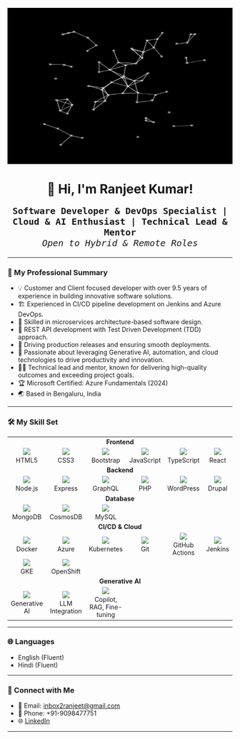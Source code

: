 <!-- AI Neuron Network Animation Banner -->
<p align="center">
  <img src="./LSsT.gif" alt="AI Neuron Network Animation" style="width:100%; height:25em; display:block;margin:0 auto;"/>
</p>

<h1 align="center">👋 Hi, I'm Ranjeet Kumar!</h1>

<p align="center" style="font-size: 20px; font-family: 'Fira Code', 'Consolas', monospace;">
  <b>Software Developer & DevOps Specialist | Cloud & AI Enthusiast | Technical Lead & Mentor</b><br>
  <i>Open to Hybrid & Remote Roles</i>
</p>

---

### 💼 My Professional Summary

- 💡 Customer and Client focused developer with over 9.5 years of experience in building innovative software solutions.
- 🏗️ Experienced in CI/CD pipeline development on Jenkins and Azure DevOps.
- 🧩 Skilled in microservices architecture-based software design.
- 🔗 REST API development with Test Driven Development (TDD) approach.
- 🚦 Driving production releases and ensuring smooth deployments.
- 🚀 Passionate about leveraging Generative AI, automation, and cloud technologies to drive productivity and innovation.
- 🧑‍🏫 Technical lead and mentor, known for delivering high-quality outcomes and exceeding project goals.
- 🏆 Microsoft Certified: Azure Fundamentals (2024)
- 🌏 Based in Bengaluru, India

---

### 🛠️ My Skill Set

<div align="center">

<table>
  <tr>
    <td colspan="6" align="center"><b>Frontend</b></td>
  </tr>
  <tr>
    <td align="center" width="120">
      <img src="https://img.icons8.com/color/48/000000/html-5.png" width="40"/><br>HTML5
    </td>
    <td align="center" width="120">
      <img src="https://img.icons8.com/color/48/000000/css3.png" width="40"/><br>CSS3
    </td>
    <td align="center" width="120">
      <img src="https://img.icons8.com/color/48/000000/bootstrap.png" width="40"/><br>Bootstrap
    </td>
    <td align="center" width="120">
      <img src="https://img.icons8.com/color/48/000000/javascript.png" width="40"/><br>JavaScript
    </td>
    <td align="center" width="120">
      <img src="https://img.icons8.com/color/48/000000/typescript.png" width="40"/><br>TypeScript
    </td>
    <td align="center" width="120">
      <img src="https://img.icons8.com/color/48/000000/react-native.png" width="40"/><br>React
    </td>
  </tr>
  <tr>
    <td colspan="6" align="center"><b>Backend</b></td>
  </tr>
  <tr>
    <td align="center" width="120">
      <img src="https://img.icons8.com/color/48/000000/nodejs.png" width="40"/><br>Node.js
    </td>
    <td align="center" width="120">
      <img src="https://img.icons8.com/color/48/000000/express.png" width="40"/><br>Express
    </td>
    <td align="center" width="120">
      <img src="https://img.icons8.com/color/48/000000/graphql.png" width="40"/><br>GraphQL
    </td>
    <td align="center" width="120">
      <img src="https://img.icons8.com/color/48/000000/php.png" width="40"/><br>PHP
    </td>
    <td align="center" width="120">
      <img src="https://img.icons8.com/color/48/000000/wordpress.png" width="40"/><br>WordPress
    </td>
    <td align="center" width="120">
      <img src="https://img.icons8.com/color/48/000000/drupal.png" width="40"/><br>Drupal
    </td>
  </tr>
  <tr>
    <td colspan="6" align="center"><b>Database</b></td>
  </tr>
  <tr>
    <td align="center" width="120">
      <img src="https://img.icons8.com/color/48/000000/mongodb.png" width="40"/><br>MongoDB
    </td>
    <td align="center" width="120">
      <img src="https://img.icons8.com/color/48/000000/azure-1.png" width="40"/><br>CosmosDB
    </td>
    <td align="center" width="120">
      <img src="https://img.icons8.com/color/48/000000/mysql-logo.png" width="40"/><br>MySQL
    </td>
    <td align="center" width="120"></td>
    <td align="center" width="120"></td>
    <td align="center" width="120"></td>
  </tr>
  <tr>
    <td colspan="6" align="center"><b>CI/CD & Cloud</b></td>
  </tr>
  <tr>
    <td align="center" width="120">
      <img src="https://img.icons8.com/color/48/000000/docker.png" width="40"/><br>Docker
    </td>
    <td align="center" width="120">
      <img src="https://img.icons8.com/color/48/000000/azure-1.png" width="40"/><br>Azure
    </td>
    <td align="center" width="120">
      <img src="https://img.icons8.com/color/48/000000/kubernetes.png" width="40"/><br>Kubernetes
    </td>
    <td align="center" width="120">
      <img src="https://img.icons8.com/color/48/000000/git.png" width="40"/><br>Git
    </td>
    <td align="center" width="120">
      <img src="https://img.icons8.com/color/48/000000/github.png" width="40"/><br>GitHub Actions
    </td>
    <td align="center" width="120">
      <img src="https://img.icons8.com/color/48/000000/jenkins.png" width="40"/><br>Jenkins
    </td>
  </tr>
  <tr>
    <td align="center" width="120">
      <img src="https://img.icons8.com/color/48/000000/google-cloud-platform.png" width="40"/><br>GKE
    </td>
    <td align="center" width="120">
      <img src="https://img.icons8.com/color/48/000000/openshift.png" width="40"/><br>OpenShift
    </td>
    <td align="center" width="120"></td>
    <td align="center" width="120"></td>
    <td align="center" width="120"></td>
    <td align="center" width="120"></td>
  </tr>
  <tr>
    <td colspan="6" align="center"><b>Generative AI</b></td>
  </tr>
  <tr>
    <td align="center" width="120">
      <img src="https://img.icons8.com/color/48/000000/artificial-intelligence.png" width="40"/><br>Generative AI
    </td>
    <td align="center" width="120">
      <img src="https://img.icons8.com/color/48/000000/brain.png" width="40"/><br>LLM Integration
    </td>
    <td align="center" width="120">
      <img src="https://img.icons8.com/color/48/000000/robot-2.png" width="40"/><br>Copilot, RAG, Fine-tuning
    </td>
    <td align="center" width="120"></td>
    <td align="center" width="120"></td>
    <td align="center" width="120"></td>
  </tr>
</table>

</div>

---

### 🌐 Languages

- English (Fluent)
- Hindi (Fluent)

---

### 🤝 Connect with Me

- 📧 Email: inbox2ranjeet@gmail.com
- 📱 Phone: +91-9098477751
- 🌐 [LinkedIn](https://www.linkedin.com/in/ranjeetsprofile)

---
